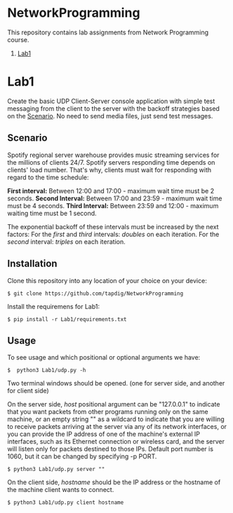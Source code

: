 # NetworkProgramming
This repository contains lab assignments from Network Programming course.
1. [Lab1](#lab1)

<a name="Lab1"></a>
# Lab1
Create the basic UDP Client-Server console application with simple test messaging from the client to the server with the backoff strategies based on the [Scenario](#scenario). No need to send media files, just send test messages. 


<a  name="Scenario"></a>
## Scenario
Spotify regional server warehouse provides music streaming services for the millions of clients 24/7. Spotify servers responding time depends on clients' load number. That's why, clients must wait for responding with regard to the time schedule: 

**First interval:** Between 12:00 and 17:00 -  maximum wait time must be 2 seconds.
**Second Interval:** Between 17:00 and 23:59 - maximum wait time must be 4 seconds.
**Third Interval:** Between 23:59 and 12:00 - maximum waiting time must be 1 second. 

The exponential backoff of these intervals must be increased by the next factors:
For the *first* and *third* intervals: *doubles* on each iteration.
For the *second* interval: *triples* on each iteration.

## Installation
Clone this repository into any location of your choice on your device:
``` console
$ git clone https://github.com/tapdig/NetworkProgramming
```	
Install the requiremens for  Lab1:
``` console
$ pip install -r Lab1/requirements.txt
```
## Usage
To see usage and which positional or optional arguments we have:
```console
$  python3 Lab1/udp.py -h
```
Two terminal windows should be opened. (one for server side, and another for client side)

On the server side, *host* positional argument can be "127.0.0.1" to indicate that you want packets from other programs running only on the same machine, or an empty string "" as a wildcard to indicate that you are willing to receive packets arriving at the server via any of its network interfaces, or you can provide the IP address of one of the machine's external IP interfaces, such as its Ethernet connection or wireless card, and the server will listen only for packets destined to those IPs. Default port number is 1060, but it can be changed by specifying -p PORT.
``` console
$ python3 Lab1/udp.py server ""
```
 On the client side, *hostname* should be the IP address or the hostname of the machine client wants to connect.
 ``` console
 $ python3 Lab1/udp.py client hostname
 ```

